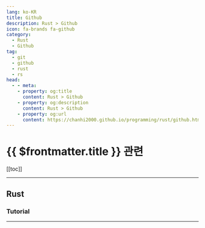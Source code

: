 ```yaml
---
lang: ko-KR
title: Github
description: Rust > Github
icon: fa-brands fa-github
category: 
  - Rust
  - Github
tag: 
  - git
  - github
  - rust
  - rs
head: 
  - - meta:
    - property: og:title
      content: Rust > Github
    - property: og:description
      content: Rust > Github
    - property: og:url
      content: https://chanhi2000.github.io/programming/rust/github.html
---
```


# {{ $frontmatter.title }} 관련

[[toc]]

---

## Rust

<MyGithubItems jsonName="lang-rust" />

### Tutorial

<MyGithubItems jsonName="lang-rust-tut" />

---

<TagLinks />
